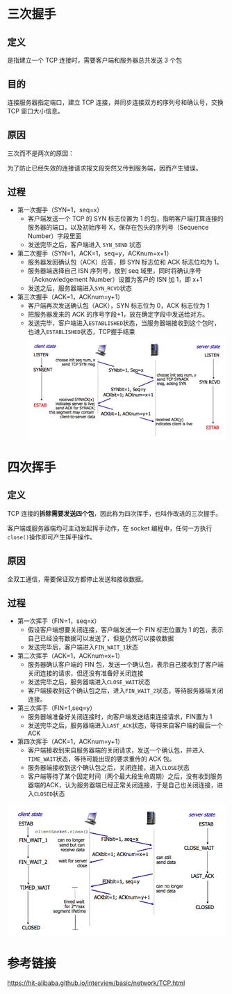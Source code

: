 # 三次握手

## 定义

是指建立一个 TCP 连接时，需要客户端和服务器总共发送 3 个包

## 目的

连接服务器指定端口，建立 TCP 连接，并同步连接双方的序列号和确认号，交换 TCP 窗口大小信息。

## 原因

三次而不是两次的原因：

为了防止已经失效的连接请求报文段突然又传到服务端，因而产生错误。

## 过程

- 第一次握手（SYN=1，seq=x）
  - 客户端发送一个 TCP 的 SYN 标志位置为 1 的包，指明客户端打算连接的服务器的端口，以及初始序号 X，保存在包头的序列号（Sequence Number）字段里面
  - 发送完毕之后，客户端进入 `SYN_SEND` 状态
- 第二次握手（SYN=1，ACK=1，seq=y，ACKnum=x+1）
  - 服务器发回确认包（ACK）应答，即 SYN 标志位和 ACK 标志位均为 1。
  - 服务器端选择自己 ISN 序列号，放到 seq 域里，同时将确认序号（Acknowledgement Number）设置为客户的 ISN 加 1，即 x+1
  - 发送之后，服务器端进入`SYN_RCVD`状态
- 第三次握手（ACK=1，ACKnum=y+1）
  - 客户端再次发送确认包（ACK），SYN 标志位为 0，ACK 标志位为 1
  - 把服务器发来的 ACK 的序号字段+1，放在确定字段中发送给对方。
  - 发送完毕，客户端进入`ESTABLISHED`状态，当服务器端接收到这个包时，也进入`ESTABLISHED`状态，TCP握手结束![tcp-connection-made-three-way-handshake](img/tcp-connection-made-three-way-handshake.png)





# 四次挥手

## 定义

TCP 连接的**拆除需要发送四个包**，因此称为四次挥手，也叫作改进的三次握手。

客户端或服务器端均可主动发起挥手动作，在 socket 编程中，任何一方执行`close()`操作即可产生挥手操作。

## 原因

全双工通信，需要保证双方都停止发送和接收数据。

## 过程

- 第一次挥手（FIN=1，seq=x）
  - 假设客户端想要关闭连接，客户端发送一个 FIN 标志位置为 1 的包，表示自己已经没有数据可以发送了，但是仍然可以接收数据
  - 发送完毕后，客户端进入`FIN_WAIT_1`状态
- 第二次挥手（ACK=1，ACKnum=x+1）
  - 服务器确认客户端的 FIN 包，发送一个确认包，表示自己接收到了客户端关闭连接的请求，但还没有准备好关闭连接
  - 发送完毕之后，服务器端进入`CLOSE_WAIT`状态
  - 客户端接收到这个确认包之后，进入`FIN_WAIT_2`状态，等待服务器端关闭连接。
- 第三次挥手（FIN=1,seq=y）
  - 服务器端准备好关闭连接时，向客户端发送结束连接请求，FIN置为 1
  - 发送完毕之后，服务器端进入`LAST_ACK`状态，等待来自客户端的最后一个ACK
- 第四次挥手（ACK=1，ACKnum=y+1）
  - 客户端接收到来自服务器端的关闭请求，发送一个确认包，并进入`TIME_WAIT`状态，等待可能出现的要求重传的 ACK 包。
  - 服务器端接收到这个确认包之后，关闭连接，进入`CLOSE`状态
  - 客户端等待了某个固定时间（两个最大段生命周期）之后，没有收到服务器端的ACK，认为服务器端已经正常关闭连接，于是自己也关闭连接，进入`CLOSED`状态

![挥手](img/挥手.png)

# 参考链接

https://hit-alibaba.github.io/interview/basic/network/TCP.html

